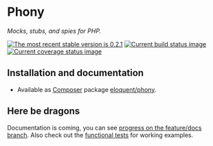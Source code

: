 # Phony

*Mocks, stubs, and spies for PHP.*

[![The most recent stable version is 0.2.1][version-image]][Semantic versioning]
[![Current build status image][build-image]][Current build status]
[![Current coverage status image][coverage-image]][Current coverage status]

[build-image]: http://img.shields.io/travis/eloquent/phony/develop.svg "Current build status for the develop branch"
[Current build status]: https://travis-ci.org/eloquent/phony
[coverage-image]: http://img.shields.io/coveralls/eloquent/phony/develop.svg "Current test coverage for the develop branch"
[Current coverage status]: https://coveralls.io/r/eloquent/phony
[Semantic versioning]: http://semver.org/
[version-image]: http://img.shields.io/:semver-0.2.1-yellow.svg "This project uses semantic versioning"

## Installation and documentation

- Available as [Composer] package [eloquent/phony].

[Composer]: http://getcomposer.org/
[eloquent/phony]: https://packagist.org/packages/eloquent/phony

## Here be dragons

Documentation is coming, you can see [progress on the feature/docs branch]. Also
check out the [functional tests] for working examples.

[functional tests]: test/suite/FunctionalTest.php
[progress on the feature/docs branch]: https://github.com/eloquent/phony/blob/feature/docs/doc/index.md
